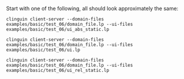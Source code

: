 Start with one of the following, all should look approximately the same:

`clinguin client-server --domain-files examples/basic/test_06/domain_file.lp --ui-files examples/basic/test_06/ui_abs_static.lp`

`clinguin client-server --domain-files examples/basic/test_06/domain_file.lp --ui-files examples/basic/test_06/ui.lp`

`clinguin client-server --domain-files examples/basic/test_06/domain_file.lp --ui-files examples/basic/test_06/ui_rel_static.lp`
